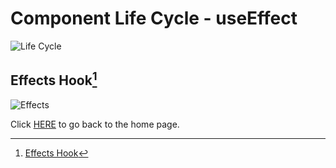 # Component Life Cycle - useEffect

![Life Cycle](https://encrypted-tbn0.gstatic.com/images?q=tbn:ANd9GcReOA6PNKCaneT2hZAKctprKbhmDz4RhOCIFw&usqp=CAU)

## Effects Hook[^1]

![Effects](https://encrypted-tbn0.gstatic.com/images?q=tbn:ANd9GcTGquu61NHSA7RqKQhZ2YeXawXcj0lWtYLpSg&usqp=CAU)



Click [HERE](README.md) to go back to the home page.

[^1]: [Effects Hook](https://reactjs.org/docs/hooks-effect.html)